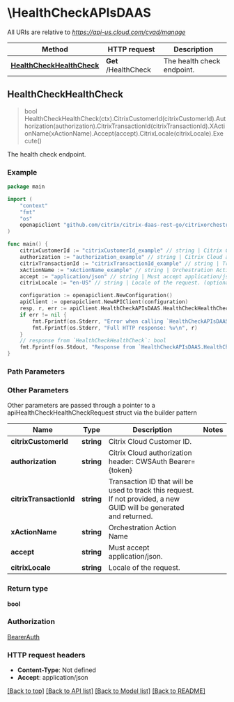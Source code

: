 # \HealthCheckAPIsDAAS

All URIs are relative to *https://api-us.cloud.com/cvad/manage*

Method | HTTP request | Description
------------- | ------------- | -------------
[**HealthCheckHealthCheck**](HealthCheckAPIsDAAS.md#HealthCheckHealthCheck) | **Get** /HealthCheck | The health check endpoint.



## HealthCheckHealthCheck

> bool HealthCheckHealthCheck(ctx).CitrixCustomerId(citrixCustomerId).Authorization(authorization).CitrixTransactionId(citrixTransactionId).XActionName(xActionName).Accept(accept).CitrixLocale(citrixLocale).Execute()

The health check endpoint.

### Example

```go
package main

import (
    "context"
    "fmt"
    "os"
    openapiclient "github.com/citrix/citrix-daas-rest-go/citrixorchestration"
)

func main() {
    citrixCustomerId := "citrixCustomerId_example" // string | Citrix Cloud Customer ID.
    authorization := "authorization_example" // string | Citrix Cloud authorization header: CWSAuth Bearer={token} (optional)
    citrixTransactionId := "citrixTransactionId_example" // string | Transaction ID that will be used to track this request. If not provided, a new GUID will be generated and returned. (optional)
    xActionName := "xActionName_example" // string | Orchestration Action Name (optional)
    accept := "application/json" // string | Must accept application/json. (optional)
    citrixLocale := "en-US" // string | Locale of the request. (optional)

    configuration := openapiclient.NewConfiguration()
    apiClient := openapiclient.NewAPIClient(configuration)
    resp, r, err := apiClient.HealthCheckAPIsDAAS.HealthCheckHealthCheck(context.Background()).CitrixCustomerId(citrixCustomerId).Authorization(authorization).CitrixTransactionId(citrixTransactionId).XActionName(xActionName).Accept(accept).CitrixLocale(citrixLocale).Execute()
    if err != nil {
        fmt.Fprintf(os.Stderr, "Error when calling `HealthCheckAPIsDAAS.HealthCheckHealthCheck``: %v\n", err)
        fmt.Fprintf(os.Stderr, "Full HTTP response: %v\n", r)
    }
    // response from `HealthCheckHealthCheck`: bool
    fmt.Fprintf(os.Stdout, "Response from `HealthCheckAPIsDAAS.HealthCheckHealthCheck`: %v\n", resp)
}
```

### Path Parameters



### Other Parameters

Other parameters are passed through a pointer to a apiHealthCheckHealthCheckRequest struct via the builder pattern


Name | Type | Description  | Notes
------------- | ------------- | ------------- | -------------
 **citrixCustomerId** | **string** | Citrix Cloud Customer ID. | 
 **authorization** | **string** | Citrix Cloud authorization header: CWSAuth Bearer&#x3D;{token} | 
 **citrixTransactionId** | **string** | Transaction ID that will be used to track this request. If not provided, a new GUID will be generated and returned. | 
 **xActionName** | **string** | Orchestration Action Name | 
 **accept** | **string** | Must accept application/json. | 
 **citrixLocale** | **string** | Locale of the request. | 

### Return type

**bool**

### Authorization

[BearerAuth](../README.md#BearerAuth)

### HTTP request headers

- **Content-Type**: Not defined
- **Accept**: application/json

[[Back to top]](#) [[Back to API list]](../README.md#documentation-for-api-endpoints)
[[Back to Model list]](../README.md#documentation-for-models)
[[Back to README]](../README.md)

